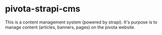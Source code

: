 # pivota-strapi-cms
This is a content management system (powered by strapi). It's purpose is to manage content (articles, banners, pages) on the pivota website.
